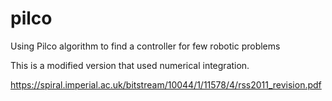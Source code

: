 # pilco
Using Pilco algorithm to find a controller for few robotic problems

This is a modified version that used numerical integration.

https://spiral.imperial.ac.uk/bitstream/10044/1/11578/4/rss2011_revision.pdf
